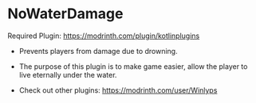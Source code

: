 # NoWaterDamage
Required Plugin: https://modrinth.com/plugin/kotlinplugins
- Prevents players from damage due to drowning. 
- The purpose of this plugin is to make game easier, allow the player to live eternally under the water.

- Check out other plugins: https://modrinth.com/user/Winlyps
